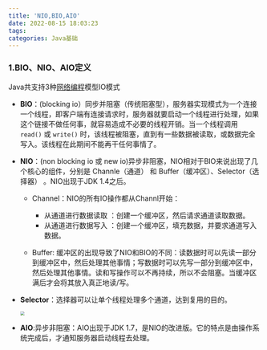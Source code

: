 ```yaml
---
title: 'NIO,BIO,AIO'
date: 2022-08-15 18:03:23
tags:
categories: Java基础
---
```


### 1.BIO、NIO、AIO定义

Java共支持3种[网络编程](https://so.csdn.net/so/search?q=网络编程&spm=1001.2101.3001.7020)模型IO模式

- **BIO**：(blocking io）同步并阻塞（传统阻塞型），服务器实现模式为一个连接一个线程，即客户端有连接请求时，服务器就要启动一个线程进行处理，如果这个链接不做任何事，就容易造成不必要的线程开销。当一个线程调用 `read()` 或 `write()` 时，该线程被阻塞，直到有一些数据被读取，或数据完全写入。该线程在此期间不能再干任何事情了。

- **NIO**：(non blocking io 或 new io)异步非阻塞，NIO相对于BIO来说出现了几个核心的组件，分别是 Channle（通道） 和 Buffer（缓冲区）、Selector（选择器）  。NIO出现于JDK 1.4之后。

  - Channel：NIO的所有IO操作都从Channl开始： 
    - 从通道进行数据读取 ：创建一个缓冲区，然后请求通道读取数据。
    - 从通道进行数据写入 ：创建一个缓冲区，填充数据，并要求通道写入数据。

  - Buffer: 缓冲区的出现导致了NIO和BIO的不同：读数据时可以先读一部分到缓冲区中，然后处理其他事情；写数据时可以先写一部分到缓冲区中，然后处理其他事情。读和写操作可以不再持续，所以不会阻塞。当缓冲区满后才会将其放入真正地读/写。

- **Selector**：选择器可以让单个线程处理多个通道，达到复用的目的。

  <img src="https://tva1.sinaimg.cn/large/e6c9d24ely1h57mhubk5zj210y0u0acq.jpg" style="zoom:50%;" />

- **AIO**:异步非阻塞：AIO出现于JDK 1.7，是NIO的改进版。它的特点是由操作系统完成后，才通知服务器启动线程去处理。

